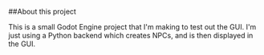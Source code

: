 ##About this project

This is a small Godot Engine project that I'm making to test out the GUI. I'm just using a Python backend which creates NPCs, and is then displayed
in the GUI.

